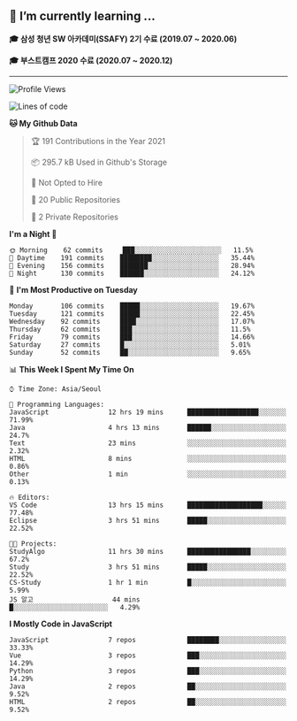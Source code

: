 ## 🌱 I’m currently learning ...

**🎓 삼성 청년 SW 아카데미(SSAFY) 2기 수료 (2019.07 ~ 2020.06)**

**🎓 부스트캠프 2020 수료 (2020.07 ~ 2020.12)**
 
-----

<!--START_SECTION:waka-->
![Profile Views](http://img.shields.io/badge/Profile%20Views-0-blue)

![Lines of code](https://img.shields.io/badge/From%20Hello%20World%20I%27ve%20Written-2.9%20million%20lines%20of%20code-blue)

**🐱 My Github Data** 

> 🏆 191 Contributions in the Year 2021
 > 
> 📦 295.7 kB Used in Github's Storage 
 > 
> 🚫 Not Opted to Hire
 > 
> 📜 20 Public Repositories 
 > 
> 🔑 2 Private Repositories  
 > 
**I'm a Night 🦉** 

```text
🌞 Morning    62 commits     ███░░░░░░░░░░░░░░░░░░░░░░   11.5% 
🌆 Daytime    191 commits    ████████░░░░░░░░░░░░░░░░░   35.44% 
🌃 Evening    156 commits    ███████░░░░░░░░░░░░░░░░░░   28.94% 
🌙 Night      130 commits    ██████░░░░░░░░░░░░░░░░░░░   24.12%

```
📅 **I'm Most Productive on Tuesday** 

```text
Monday       106 commits    █████░░░░░░░░░░░░░░░░░░░░   19.67% 
Tuesday      121 commits    █████░░░░░░░░░░░░░░░░░░░░   22.45% 
Wednesday    92 commits     ████░░░░░░░░░░░░░░░░░░░░░   17.07% 
Thursday     62 commits     ███░░░░░░░░░░░░░░░░░░░░░░   11.5% 
Friday       79 commits     ███░░░░░░░░░░░░░░░░░░░░░░   14.66% 
Saturday     27 commits     █░░░░░░░░░░░░░░░░░░░░░░░░   5.01% 
Sunday       52 commits     ██░░░░░░░░░░░░░░░░░░░░░░░   9.65%

```


📊 **This Week I Spent My Time On** 

```text
⌚︎ Time Zone: Asia/Seoul

💬 Programming Languages: 
JavaScript               12 hrs 19 mins      ██████████████████░░░░░░░   71.99% 
Java                     4 hrs 13 mins       ██████░░░░░░░░░░░░░░░░░░░   24.7% 
Text                     23 mins             ░░░░░░░░░░░░░░░░░░░░░░░░░   2.32% 
HTML                     8 mins              ░░░░░░░░░░░░░░░░░░░░░░░░░   0.86% 
Other                    1 min               ░░░░░░░░░░░░░░░░░░░░░░░░░   0.13%

🔥 Editors: 
VS Code                  13 hrs 15 mins      ███████████████████░░░░░░   77.48% 
Eclipse                  3 hrs 51 mins       █████░░░░░░░░░░░░░░░░░░░░   22.52%

🐱‍💻 Projects: 
StudyAlgo                11 hrs 30 mins      ████████████████░░░░░░░░░   67.2% 
Study                    3 hrs 51 mins       █████░░░░░░░░░░░░░░░░░░░░   22.52% 
CS-Study                 1 hr 1 min          █░░░░░░░░░░░░░░░░░░░░░░░░   5.99% 
JS 알고                    44 mins             █░░░░░░░░░░░░░░░░░░░░░░░░   4.29%

```

**I Mostly Code in JavaScript** 

```text
JavaScript               7 repos             ████████░░░░░░░░░░░░░░░░░   33.33% 
Vue                      3 repos             ███░░░░░░░░░░░░░░░░░░░░░░   14.29% 
Python                   3 repos             ███░░░░░░░░░░░░░░░░░░░░░░   14.29% 
Java                     2 repos             ██░░░░░░░░░░░░░░░░░░░░░░░   9.52% 
HTML                     2 repos             ██░░░░░░░░░░░░░░░░░░░░░░░   9.52%

```



<!--END_SECTION:waka-->
